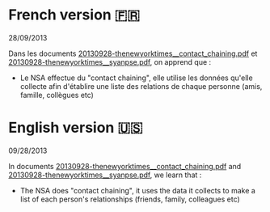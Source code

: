 # French version 🇫🇷

28/09/2013

Dans les documents [20130928-thenewyorktimes__contact_chaining.pdf](https://git.chevro.fr/Eban/snowden-archive-mirror/src/master/documents/2013/20130928-thenewyorktimes__contact_chaining.pdf) et [20130928-thenewyorktimes__syanpse.pdf](https://git.chevro.fr/Eban/snowden-archive-mirror/src/master/documents/2013/20130928-thenewyorktimes__syanpse.pdf), on apprend que :

- Le NSA effectue du "contact chaining", elle utilise les données qu'elle collecte afin d'établire une liste des relations de chaque personne (amis, famille, collègues etc)

# English version 🇺🇸

09/28/2013

In documents [20130928-thenewyorktimes__contact_chaining.pdf](https://git.chevro.fr/Eban/snowden-archive-mirror/src/master/documents/2013/20130928-thenewyorktimes__contact_chaining.pdf) and [20130928-thenewyorktimes__syanpse.pdf](https://git.chevro.fr/Eban/snowden-archive-mirror/src/master/documents/2013/20130928-thenewyorktimes__syanpse.pdf), we learn that :

- The NSA does "contact chaining", it uses the data it collects to make a list of each person's relationships (friends, family, colleagues etc)
